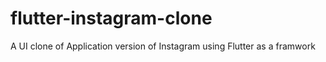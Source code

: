 # flutter-instagram-clone
A UI clone of Application version of Instagram using Flutter as a framwork 
